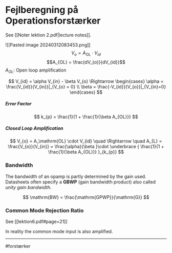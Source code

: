 # Fejlberegning på Operationsforstærker
See [[Noter lektion 2.pdf|lecture notes]].

![[Pasted image 20240312083453.png]]
$$
V_{o} = A_\mathrm{OL} \cdot V_{id}
$$
$$A_{OL} = \frac{dV_{o}}{dV_{id}}$$
$A_{OL}$: Open loop amplification 

$$
V_{id} = \alpha V_{in} - \beta V_{o} \Rightarrow
\begin{cases}
\alpha = \frac{V_{id}}{V_{in}}|_{V_{o} = 0} \\
\beta = \frac{-V_{id}}{V_{o}}|_{V_{in}=0}
\end{cases}
$$

##### Error Factor
$$
k_{p} = \frac{1}{1 + \frac{1}{\beta A_{OL}}}
$$

##### Closed Loop Amplification

$$
V_{o} = A_\mathrm{OL} \cdot V_{id} \quad \Rightarrow \quad
A_{L} = \frac{V_{o}}{V_{in}} = \frac{\alpha}{\beta }\cdot  \underbrace { \frac{1}{1 + \frac{1}{\beta A_{OL}}} }_{k_{p}}
$$
### Bandwidth
The bandwidth of an opamp is partly determined by the gain used. Datasheets often specify a **GBWP** (gain bandwidth product) also called *unity gain bandwidth*.

$$
\mathrm{BW} = \frac{\mathrm{GPWP}}{\mathrm{G}}
$$

### Common Mode Rejection Ratio
See [[lektion6.pdf#page=21]]

In reality the common mode input is also amplified.


---
#forstærker